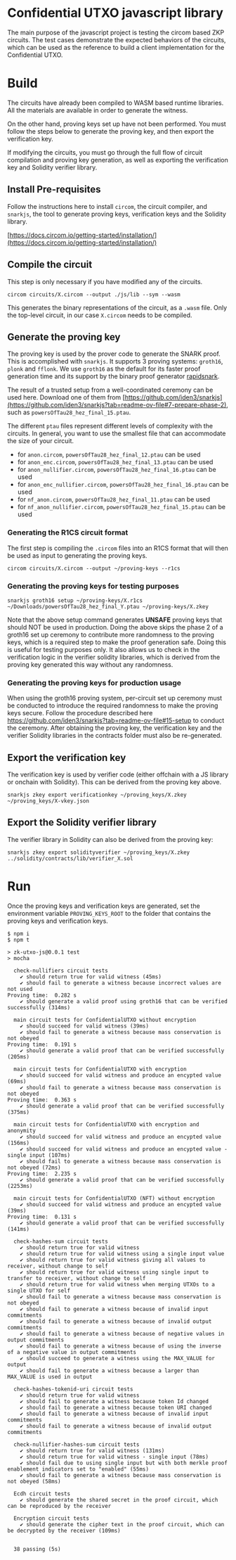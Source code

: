 # Confidential UTXO javascript library

The main purpose of the javascript project is testing the circom based ZKP circuits. The test cases demonstrate the expected behaviors of the circuits, which can be used as the reference to build a client implementation for the Confidential UTXO.

# Build

The circuits have already been compiled to WASM based runtime libraries. All the materials are available in order to generate the witness.

On the other hand, proving keys set up have not been performed. You must follow the steps below to generate the proving key, and then export the verification key.

If modifying the circuits, you must go through the full flow of circuit compilation and proving key generation, as well as exporting the verification key and Solidity verifier library.

## Install Pre-requisites

Follow the instructions here to install `circom`, the circuit compiler, and `snarkjs`, the tool to generate proving keys, verification keys and the Solidity library.

[https://docs.circom.io/getting-started/installation/](https://docs.circom.io/getting-started/installation/)

## Compile the circuit

This step is only necessary if you have modified any of the circuits.

```console
circom circuits/X.circom --output ./js/lib --sym --wasm
```

This generates the binary representations of the circuit, as a `.wasm` file. Only the top-level circuit, in our case `X.circom` needs to be compiled.

## Generate the proving key

The proving key is used by the prover code to generate the SNARK proof. This is accomplished with `snarkjs`. It supports 3 proving systems: `groth16`, `plonk` and `fflonk`. We use `groth16` as the default for its faster proof generation time and its support by the binary proof generator [rapidsnark](https://github.com/iden3/rapidsnark).

The result of a trusted setup from a well-coordinated ceremony can be used here. Download one of them from [https://github.com/iden3/snarkjs](https://github.com/iden3/snarkjs?tab=readme-ov-file#7-prepare-phase-2), such as `powersOfTau28_hez_final_15.ptau`.

The different `ptau` files represent different levels of complexity with the circuits. In general, you want to use the smallest file that can accommodate the size of your circuit.

- for `anon.circom`, `powersOfTau28_hez_final_12.ptau` can be used
- for `anon_enc.circom`, `powersOfTau28_hez_final_13.ptau` can be used
- for `anon_nullifier.circom`, `powersOfTau28_hez_final_16.ptau` can be used
- for `anon_enc_nullifier.circom`, `powersOfTau28_hez_final_16.ptau` can be used
- for `nf_anon.circom`, `powersOfTau28_hez_final_11.ptau` can be used
- for `nf_anon_nullifier.circom`, `powersOfTau28_hez_final_15.ptau` can be used

### Generating the R1CS circuit format

The first step is compiling the `.circom` files into an R1CS format that will then be used as input to generating the proving keys.

```console
circom circuits/X.circom --output ~/proving-keys --r1cs
```

### Generating the proving keys for testing purposes

```console
snarkjs groth16 setup ~/proving-keys/X.r1cs ~/Downloads/powersOfTau28_hez_final_Y.ptau ~/proving-keys/X.zkey
```

Note that the above setup command generates **UNSAFE** proving keys that should NOT be used in production. Doing the above skips the phase 2 of a groth16 set up ceremony to contribute more randomness to the proving keys, which is a required step to make the proof generation safe. Doing this is useful for testing purposes only. It also allows us to check in the verification logic in the verifier solidity libraries, which is derived from the proving key generated this way without any randomness.

### Generating the proving keys for production usage

When using the groth16 proving system, per-circuit set up ceremony must be conducted to introduce the required randomness to make the proving keys secure. Follow the procedure described here https://github.com/iden3/snarkjs?tab=readme-ov-file#15-setup to conduct the ceremony. After obtaining the proving key, the verification key and the verifier Solidity libraries in the contracts folder must also be re-generated.

## Export the verification key

The verification key is used by verifier code (either offchain with a JS library or onchain with Solidity). This can be derived from the proving key above.

```console
snarkjs zkey export verificationkey ~/proving_keys/X.zkey ~/proving_keys/X-vkey.json
```

## Export the Solidity verifier library

The verifier library in Solidity can also be derived from the proving key:

```console
snarkjs zkey export solidityverifier ~/proving_keys/X.zkey ../solidity/contracts/lib/verifier_X.sol
```

# Run

Once the proving keys and verification keys are generated, set the environment variable `PROVING_KEYS_ROOT` to the folder that contains the proving keys and verification keys.

```console
$ npm i
$ npm t

> zk-utxo-js@0.0.1 test
> mocha

  check-nullifiers circuit tests
    ✔ should return true for valid witness (45ms)
    ✔ should fail to generate a witness because incorrect values are not used
Proving time:  0.282 s
    ✔ should generate a valid proof using groth16 that can be verified successfully (314ms)

  main circuit tests for ConfidentialUTXO without encryption
    ✔ should succeed for valid witness (39ms)
    ✔ should fail to generate a witness because mass conservation is not obeyed
Proving time:  0.191 s
    ✔ should generate a valid proof that can be verified successfully (205ms)

  main circuit tests for ConfidentialUTXO with encryption
    ✔ should succeed for valid witness and produce an encypted value (69ms)
    ✔ should fail to generate a witness because mass conservation is not obeyed
Proving time:  0.363 s
    ✔ should generate a valid proof that can be verified successfully (375ms)

  main circuit tests for ConfidentialUTXO with encryption and anonymity
    ✔ should succeed for valid witness and produce an encypted value (156ms)
    ✔ should succeed for valid witness and produce an encypted value - single input (107ms)
    ✔ should fail to generate a witness because mass conservation is not obeyed (72ms)
Proving time:  2.235 s
    ✔ should generate a valid proof that can be verified successfully (2253ms)

  main circuit tests for ConfidentialUTXO (NFT) without encryption
    ✔ should succeed for valid witness and produce an encypted value (39ms)
Proving time:  0.131 s
    ✔ should generate a valid proof that can be verified successfully (141ms)

  check-hashes-sum circuit tests
    ✔ should return true for valid witness
    ✔ should return true for valid witness using a single input value
    ✔ should return true for valid witness giving all values to receiver, without change to self
    ✔ should return true for valid witness using single input to transfer to receiver, without change to self
    ✔ should return true for valid witness when merging UTXOs to a single UTXO for self
    ✔ should fail to generate a witness because mass conservation is not obeyed
    ✔ should fail to generate a witness because of invalid input commitments
    ✔ should fail to generate a witness because of invalid output commitments
    ✔ should fail to generate a witness because of negative values in output commitments
    ✔ should fail to generate a witness because of using the inverse of a negative value in output commitments
    ✔ should succeed to generate a witness using the MAX_VALUE for output
    ✔ should fail to generate a witness because a larger than MAX_VALUE is used in output

  check-hashes-tokenid-uri circuit tests
    ✔ should return true for valid witness
    ✔ should fail to generate a witness because token Id changed
    ✔ should fail to generate a witness because token URI changed
    ✔ should fail to generate a witness because of invalid input commitments
    ✔ should fail to generate a witness because of invalid output commitments

  check-nullifier-hashes-sum circuit tests
    ✔ should return true for valid witness (131ms)
    ✔ should return true for valid witness - single input (78ms)
    ✔ should fail due to using single input but with both merkle proof enablement indicators set to "enabled" (55ms)
    ✔ should fail to generate a witness because mass conservation is not obeyed (58ms)

  Ecdh circuit tests
    ✔ should generate the shared secret in the proof circuit, which can be reproduced by the receiver

  Encryption circuit tests
    ✔ should generate the cipher text in the proof circuit, which can be decrypted by the receiver (109ms)


  38 passing (5s)

```
